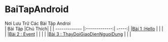 # BaiTapAndroid
Nơi Lưu Trữ Các Bài Tập Androi </br>
|    Bài Tập                                                                        |Chú Thích|        |
| ------------- |:-------------:| -----:|
|[Bài 1 :Hello](https://github.com/Vanngoc98/Hello)                     |           |         |        |
|[Bài 2 : Event](https://github.com/Vanngoc98/BaiTap-Su-ly-su-kien)     |           |         |        |
|[Bài 3 : ThayDoiGiaoDienNguoiDung](https://Bai1_ThayDoiGiaoDienNguoiDung)          |         |        |
